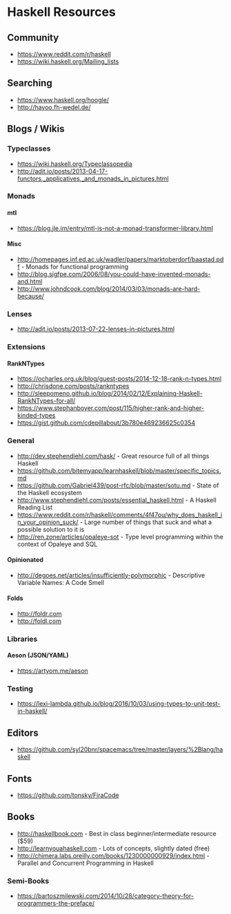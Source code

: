 # Haskell Resources

## Community

* https://www.reddit.com/r/haskell
* https://wiki.haskell.org/Mailing_lists

## Searching

* https://www.haskell.org/hoogle/
* http://hayoo.fh-wedel.de/

## Blogs / Wikis

### Typeclasses

* https://wiki.haskell.org/Typeclassopedia
* http://adit.io/posts/2013-04-17-functors,_applicatives,_and_monads_in_pictures.html

### Monads

#### mtl

* https://blog.jle.im/entry/mtl-is-not-a-monad-transformer-library.html

#### Misc

* http://homepages.inf.ed.ac.uk/wadler/papers/marktoberdorf/baastad.pdf - Monads for functional programming
* http://blog.sigfpe.com/2006/08/you-could-have-invented-monads-and.html
* http://www.johndcook.com/blog/2014/03/03/monads-are-hard-because/

### Lenses

* http://adit.io/posts/2013-07-22-lenses-in-pictures.html

### Extensions

#### RankNTypes

* https://ocharles.org.uk/blog/guest-posts/2014-12-18-rank-n-types.html
* http://chrisdone.com/posts/rankntypes
* http://sleepomeno.github.io/blog/2014/02/12/Explaining-Haskell-RankNTypes-for-all/
* https://www.stephanboyer.com/post/115/higher-rank-and-higher-kinded-types
* https://gist.github.com/cdepillabout/3b780e469236625c0354

### General

* http://dev.stephendiehl.com/hask/ - Great resource full of all things Haskell
* https://github.com/bitemyapp/learnhaskell/blob/master/specific_topics.md
* https://github.com/Gabriel439/post-rfc/blob/master/sotu.md - State of the Haskell ecosystem
* http://www.stephendiehl.com/posts/essential_haskell.html - A Haskell Reading List
* https://www.reddit.com/r/haskell/comments/4f47ou/why_does_haskell_in_your_opinion_suck/ - Large number of things that suck and what a possible solution to it is
* http://ren.zone/articles/opaleye-sot - Type level programming within the context of Opaleye and SQL

#### Opinionated

* http://degoes.net/articles/insufficiently-polymorphic - Descriptive Variable Names: A Code Smell

#### Folds

* http://foldr.com
* http://foldl.com

### Libraries

#### Aeson (JSON/YAML)

* https://artyom.me/aeson

### Testing

* https://lexi-lambda.github.io/blog/2016/10/03/using-types-to-unit-test-in-haskell/

## Editors

* https://github.com/syl20bnr/spacemacs/tree/master/layers/%2Blang/haskell

## Fonts

* https://github.com/tonsky/FiraCode

## Books

* http://haskellbook.com - Best in class beginner/intermediate resource ($59)
* http://learnyouahaskell.com - Lots of concepts, slightly dated (free)
* http://chimera.labs.oreilly.com/books/1230000000929/index.html - Parallel and Concurrent Programming in Haskell

### Semi-Books

* https://bartoszmilewski.com/2014/10/28/category-theory-for-programmers-the-preface/
